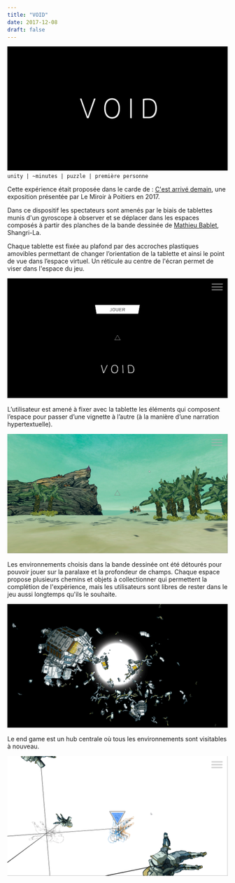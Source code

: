 ```yaml
---
title: "VOID"
date: 2017-12-08
draft: false
---
```

![VOID](./images/VOID.gif#half)
`unity | ~minutes | puzzle | première personne`

Cette expérience était proposée dans le carde de : [C'est arrivé demain](https://www.poitiers.fr/cest-arrive-demain-la-bd-de-sf-envahit-poitiers-episode-1-planches-dessins-et-objets-de-collections), une exposition présentée par Le Miroir à Poitiers en 2017.

Dans ce dispositif les spectateurs sont amenés par le biais de tablettes munis d'un gyroscope à observer et se déplacer dans les espaces composés à partir des planches de la bande dessinée de [Mathieu Bablet](https://mathieubablet.ultra-book.com/), Shangri-La.

Chaque tablette est fixée au plafond par des accroches plastiques amovibles permettant de changer l’orientation de la tablette et ainsi le point de vue dans l’espace virtuel.
Un réticule au centre de l'écran permet de viser dans l'espace du jeu.

![menu](./images/menu.png)

L’utilisateur est amené à fixer avec la tablette les éléments qui composent l’espace pour passer d’une vignette à l’autre (à la manière d’une narration hypertextuelle). 

![réticule](./images/plage_vert_reticule.jpg)

Les environnements choisis dans la bande dessinée ont été détourés pour pouvoir jouer sur la paralaxe et la profondeur de champs.
Chaque espace propose plusieurs chemins et objets à collectionner qui permettent la complétion de l'expérience, mais les utilisateurs sont libres de rester dans le jeu aussi longtemps qu'ils le souhaite.

![espace](./images/space_dark.png)

Le end game est un hub centrale où tous les environnements sont visitables à nouveau.

![end game](./images/end_game_void.png)